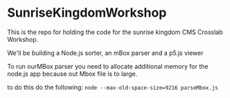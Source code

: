 # SunriseKingdomWorkshop

This is the repo for holding the code for the sunrise kingdom CMS Crosslab Workshop.

We'll be building a Node.js sorter, an mBox parser and a p5.js viewer

To run ourMBox parser you need to allocate additional memory for the node.js app because out Mbox file is to large.

to do this do the following: `node --max-old-space-size=9216 parseMbox.js`

